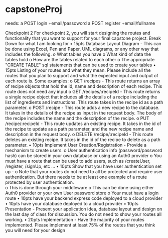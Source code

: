 # capstoneProj

needs:
 a POST login +email/passoword
 a POST register +email/fullname

 Checkpoint 2
For checkpoint 2, you will start designing the routes and functionality that you want to support for your final capstone project.
Break Down for what I am looking for
•	15pts Database Layout Diagram - This can be done using Excel, Pen and Paper, UML diagrams, or any other way that includes the following.
o	What tables you have
o	What kind of data the tables hold
o	How are the tables related to each other
o	The appropriate "CREATE TABLE" sql statements that can be used to create your tables
•	15pts Listing of your routes and what they mean. Please include all the routes that you plan to support and what the expected input and output of each route is. Some examples:
o	GET /recipes - This route returns an array of recipe objects that hold the id, name and description of each recipe. This route does not need any input
o	GET /recipes/:recipeId - This route returns a single recipe object that includes all the details of a recipe including the list of ingredients and instructions. This route takes in the recipe id as a path parameter.
o	POST /recipe - This route  adds a new recipe to the database. It takes in the details of the recipe as input in the request body.  The body of the recipe includes the name and the description of the recipe.
o	PUT /recipe/:recipeId - This route updates an existing recipe. It takes in the id of the recipe to update as a path parameter, and the new recipe name and description in the request body. 
o	DELETE /recipe/:recipeId - This route deletes an existing recipe. It takes in the id of the recipe to delete as a path parameter.
•	10pts Implement User Creation/Registration - Provide a mechanism to create users.
o	User authentication info (password/password hash) can be stored in your own database or using an Auth0 provider
o	You must have a route that can be used to add users, such as /createUser, /register, /signUp, etc ...
•	10pts Show that you have user authentication set up - 
o	Note that your routes do not need to all be protected and require user authentication. But there needs to be at least one example of a route protected by user authentication.  
o	This is done through your middleware
o	This can be done using either Auth0 provider or your own User password store 
o	Your must have a login route
•	10pts have your backend express code deployed to a cloud provider
•	10pts have your database deployed to a cloud provider
•	10pts Presentation - Present your application idea, database layout and design on the last day of class for discussion. You do not need to show your routes all working.
•	20pts Implementation - Have the majority of your routes implemented. Please implement at least 75% of the routes that you think you will need for your design


 

